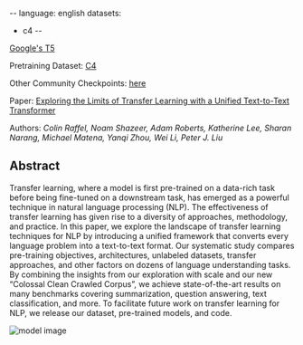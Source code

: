--
language: english
datasets:
- c4
--

[Google's T5](https://ai.googleblog.com/2020/02/exploring-transfer-learning-with-t5.html) 

Pretraining Dataset: [C4](https://huggingface.co/datasets/c4)

Other Community Checkpoints: [here](https://huggingface.co/models?search=t5)

Paper: [Exploring the Limits of Transfer Learning with a Unified Text-to-Text Transformer](https://arxiv.org/pdf/1910.10683.pdf)

Authors: *Colin Raffel, Noam Shazeer, Adam Roberts, Katherine Lee, Sharan Narang, Michael Matena, Yanqi Zhou, Wei Li, Peter J. Liu* 


## Abstract

Transfer learning, where a model is first pre-trained on a data-rich task before being fine-tuned on a downstream task, has emerged as a powerful technique in natural language processing (NLP). The effectiveness of transfer learning has given rise to a diversity of approaches, methodology, and practice. In this paper, we explore the landscape of transfer learning techniques for NLP by introducing a unified framework that converts every language problem into a text-to-text format. Our systematic study compares pre-training objectives, architectures, unlabeled datasets, transfer approaches, and other factors on dozens of language understanding tasks. By combining the insights from our exploration with scale and our new “Colossal Clean Crawled Corpus”, we achieve state-of-the-art results on many benchmarks covering summarization, question answering, text classification, and more. To facilitate future work on transfer learning for NLP, we release our dataset, pre-trained models, and code.

![model image](https://camo.githubusercontent.com/623b4dea0b653f2ad3f36c71ebfe749a677ac0a1/68747470733a2f2f6d69726f2e6d656469756d2e636f6d2f6d61782f343030362f312a44304a31674e51663876727255704b657944387750412e706e67)

